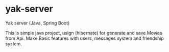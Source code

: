 # yak-server
Yak server (Java, Spring Boot)

This is simple java project, usign (hibernate) for generate and save Movies from Api.
Make Basic features with users, messages system and friendship system.
